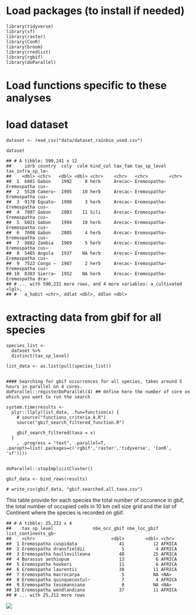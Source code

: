 Load packages (to install if needed)
====================================

    library(tidyverse)
    library(sf)
    library(raster)
    library(ConR)
    library(broom)
    library(rredlist)
    library(rgbif)
    library(doParallel)

Load functions specific to these analyses
=========================================

load dataset
============

    dataset <- read_csv("data/dataset_rainbio_used.csv")

    dataset

    ## # A tibble: 590,241 x 12
    ##     idrb country  coly  colm kind_col tax_fam tax_sp_level tax_infra_sp_le~
    ##    <dbl> <chr>   <dbl> <dbl> <chr>    <chr>   <chr>        <chr>           
    ##  1  6881 Gabon    1992     8 herb     Arecac~ Eremospatha~ Eremospatha cus~
    ##  2  5528 Camero~  1995    10 herb     Arecac~ Eremospatha~ Eremospatha cus~
    ##  3  9178 Equato~  1998     3 herb     Arecac~ Eremospatha~ Eremospatha cus~
    ##  4  7007 Gabon    2003    11 Sili     Arecac~ Eremospatha~ Eremospatha cus~
    ##  5  6021 Gabon    1994    10 herb     Arecac~ Eremospatha~ Eremospatha cus~
    ##  6  7008 Gabon    2005     4 herb     Arecac~ Eremospatha~ Eremospatha cus~
    ##  7  9882 Zambia   1969     5 herb     Arecac~ Eremospatha~ Eremospatha cus~
    ##  8  5465 Angola   1937    NA herb     Arecac~ Eremospatha~ Eremospatha cus~
    ##  9  7522 Congo ~  1987     2 herb     Arecac~ Eremospatha~ Eremospatha cus~
    ## 10  8383 Sierra~  1952    NA herb     Arecac~ Eremospatha~ Eremospatha dra~
    ## # ... with 590,231 more rows, and 4 more variables: a_cultivated <lgl>,
    ## #   a_habit <chr>, ddlat <dbl>, ddlon <dbl>

extracting data from gbif for all species
=========================================

    species_list <-
      dataset %>%
      distinct(tax_sp_level)

    list_data <- as.list(pull(species_list))


    #### Searching for gbif occurrences for all species, takes around 5 hours in parallel on 4 cores.
    doParallel::registerDoParallel(4) ## define here the number of core on which you want to run the search

    system.time(results <-
      plyr::llply(list_data, .fun=function(x) {
        # source("functions_criteria_A.R")
        source("gbif_search_filtered_function.R")
      
        gbif_search_filtered(taxa = x)
      }
        , .progress = "text", .parallel=T, .paropts=list(.packages=c('rgbif','raster','tidyverse', 'ConR', 'sf'))))


    doParallel::stopImplicitCluster()

    gbif_data <- bind_rows(results)

    # write_csv(gbif_data, "gbif.searched.all.taxa.csv")

This table provide for each species the total number of occurence in
gbif, the total number of occupied cells in 10 km cell size grid and the
list of Continent where the species is recorded on gbif.

    ## # A tibble: 25,222 x 4
    ##    tax_sp_level               nbe_occ_gbif nbe_loc_gbif list_continents_gb~
    ##    <chr>                             <dbl>        <dbl> <chr>              
    ##  1 Eremospatha cuspidata                41           12 AFRICA             
    ##  2 Eremospatha dransfieldii              5            4 AFRICA             
    ##  3 Eremospatha haullevilleana           48           25 AFRICA             
    ##  4 Borassus aethiopum                   13            6 AFRICA             
    ##  5 Eremospatha hookeri                  11            6 AFRICA             
    ##  6 Eremospatha laurentii                30           11 AFRICA             
    ##  7 Eremospatha macrocarpa                5           NA <NA>               
    ##  8 Eremospatha quinquecostul~            7            4 AFRICA             
    ##  9 Eremospatha tessmanniana              0           NA <NA>               
    ## 10 Eremospatha wendlandiana             37           11 AFRICA             
    ## # ... with 25,212 more rows

![](README_files/figure-markdown_strict/unnamed-chunk-9-1.png)
